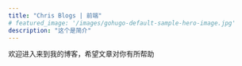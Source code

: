 ```yaml
---
title: "Chris Blogs | 前端"
# featured_image: '/images/gohugo-default-sample-hero-image.jpg'
description: "这个是简介"
---
```


欢迎进入来到我的博客，希望文章对你有所帮助